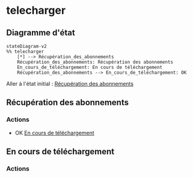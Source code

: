 # telecharger

## Diagramme d'état

```mermaid
stateDiagram-v2  
%% telecharger  
	[*] --> Récupération_des_abonnements  
	Récupération_des_abonnements: Récupération des abonnements  
	En_cours_de_téléchargement: En cours de téléchargement  
	Récupération_des_abonnements --> En_cours_de_téléchargement: OK  

```

Aller à l'état initial : [Récupération des abonnements](#Récupération_des_abonnements)  
## <a id="Récupération_des_abonnements"></a>Récupération des abonnements

### Actions

- OK [En cours de téléchargement](#En_cours_de_téléchargement)  
## <a id="En_cours_de_téléchargement"></a>En cours de téléchargement

### Actions

